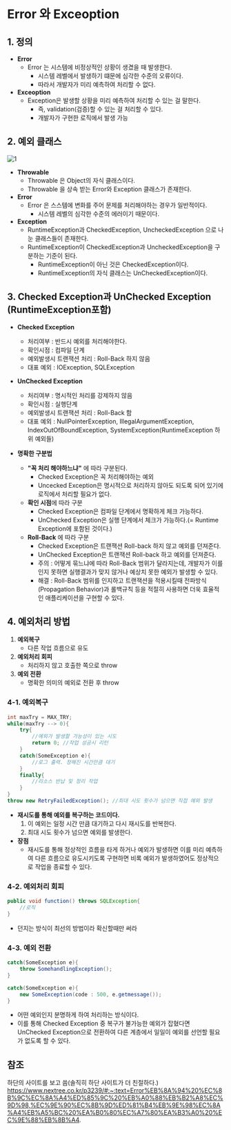 # Error 와 Exceoption

## 1. 정의
- **Error**
    + Error 는 시스템에 비정상적인 상황이 생겼을 때 발생한다.
        + 시스템 레벨에서 발생하기 떄문에 심각한 수준의 오류이다.
        + 따라서 개발자가 미리 예측하여 처리할 수 없다.
- **Exceoption**
    + Exception은 발생할 상황을 미리 예측하여 처리할 수 있는 걸 말한다.
        + 즉, validation(검증)할 수 있는 걸 처리할 수 있다.
        + 개발자가 구현한 로직에서 발생 가능


## 2. 예외 클래스
![1](https://user-images.githubusercontent.com/38696775/172399248-d3409a1d-a000-460f-9e0e-aab9c08b9d2d.png)

- **Throwable**
    + Throwable 은 Object의 자식 클래스이다.
    + Throwable 을 상속 받는 Error와 Exception 클래스가 존재한다.
- **Error**
    + Error 은 스스템에 변화를 주어 문제를 처리해야하는 경우가 일반적이다.
        + 시스템 레벨의 심각한 수준의 에러이기 때문이다.
- **Exception**
    + RuntimeException과 CheckedException, UncheckedException 으로 나눈 클래스들이 존재한다.
    + RuntimeException이 CheckedException과 UncheckedException을 구분하는 기준이 된다.
        + RuntimeException이 아닌 것은 CheckedException이다.
        + RuntimeException의 자식 클래스는 UnCheckedException이다.
    
## 3. Checked Exception과 UnChecked Exception (RuntimeException포함)

- **Checked Exception**
    + 처리여부 : 반드시 예외를 처리해야한다.
    + 확인시점 : 컴파일 단계
    + 예외발생시 트랜잭션 처리 : Roll-Back 하지 않음
    + 대표 예외 : IOException, SQLException
- **UnChecked Exception**
    + 처리여부 : 명시적인 처리를 강제하지 않음
    + 확인시점 : 실행단계
    + 예외발생시 트랜잭션 처리 : Roll-Back 함
    + 대표 예외 : NullPointerException, IllegalArgumentException, IndexOutOfBoundException, SystemException(RuntimeException 하위 예외들)

- **명확한 구분법**
    + **"꼭 처리 해야하느냐"** 에 따라 구분된다.
        + Checked Exception은 꼭 처리해야하는 예외
        + Uncecked Exception은 명시적으로 처리하지 않아도 되도록 되어 있기에 로직에서 처리할 필요가 없다.
    + **확인 시점**에 따라 구분
        + Checked Exception은 컴파일 단계에서 명확하게 체크 가능하다.
        + UnChecked Exception은 실행 단계에서 체크가 가능하다.(= Runtime Exception에 포함된 것이다.)
    + **Roll-Back** 에 따라 구분
        + Checked Exception은 트랜잭션 Roll-back 하지 않고 예외를 던져준다.
        + UnChecked Exception은 트랜잭션 Roll-back 하고 예외를 던져준다.
        + 주의 : 어떻게 묶느냐에 따라 Roll-Back 범위가 달라지는데, 개발자가 이를 인지 못하면 실행결과가 맞지 않거나 예상치 못한 예외가 발생할 수 있다.
        + 해결 : Roll-Back 범위를 인지하고 트랜잭션을 적용시킬때 전파방식(Propagation Behavior)과 롤백규칙 등을 적절히 사용하면 더욱 효율적인 애플리케이션을 구현할 수 있다.

## 4. 예외처리 방법
1. **예외복구**
    + 다른 작업 흐름으로 유도
2. **예외처리 회피**
    + 처리하지 않고 호출한 쪽으로 throw
3. **예외 전환**
    + 명확한 의미의 예외로 전환 후 throw

### 4-1. 예외복구
```java
int maxTry = MAX_TRY;
while(maxTry --> 0){
    try{
        //예외가 발생할 가능성이 있는 시도
        return 0; //작업 성공시 리턴
    }
    catch(SomeException e){
        //로그 출력. 정해진 시간만큼 대기
    }
    finally{
        //리소스 반납 및 정리 작업
    }
}
throw new RetryFailedException(); //최대 시도 횟수가 넘으면 직접 예외 발생
```
- **재시도를 통해 예외를 복구하는 코드이다.**
    1. 이 예외는 일정 시간 만큼 대기하고 다시 재시도를 반복한다.
    2. 최대 시도 횟수가 넘으면 예외를 발생한다.
- **장점**
    + 재시도를 통해 정상적인 흐름을 타게 하거나 예외가 발생하면 이를 미리 예측하여 다른 흐름으로 유도시키도록 구현하면 비록 예외가 발생하였어도 정상적으로 작업을 종료할 수 있다.

### 4-2. 예외처리 회피
```java
public void function() throws SQLException{
    //로직
}
```
- 던지는 방식이 최선의 방법이라 확신할때만 써라
### 4-3. 예외 전환
```java
catch(SomeException e){
    throw SomehandlingException();
}

catch(SomeException e){
    new SomeException(code : 500, e.getmessage());
}
```
- 어떤 예외인지 분명하게 하여 처리하는 방식이다.
- 이를 통해 Checked Exception 중 복구가 불가능한 예외가 잡혔다면 UnChecked Exception으로 전환하여 다른 계층에서 일일이 예외를 선언할 필요가 없도록 할 수 있다.


## 참조
하단의 사이트를 보고 씀(솔직히 하단 사이트가 더 친절하다.)
https://www.nextree.co.kr/p3239/#:~:text=Error%EB%8A%94%20%EC%8B%9C%EC%8A%A4%ED%85%9C%20%EB%A0%88%EB%B2%A8%EC%9D%98,%EC%9E%90%EC%8B%9D%ED%81%B4%EB%9E%98%EC%8A%A4%EB%A5%BC%20%EA%B0%80%EC%A7%80%EA%B3%A0%20%EC%9E%88%EB%8B%A4.
